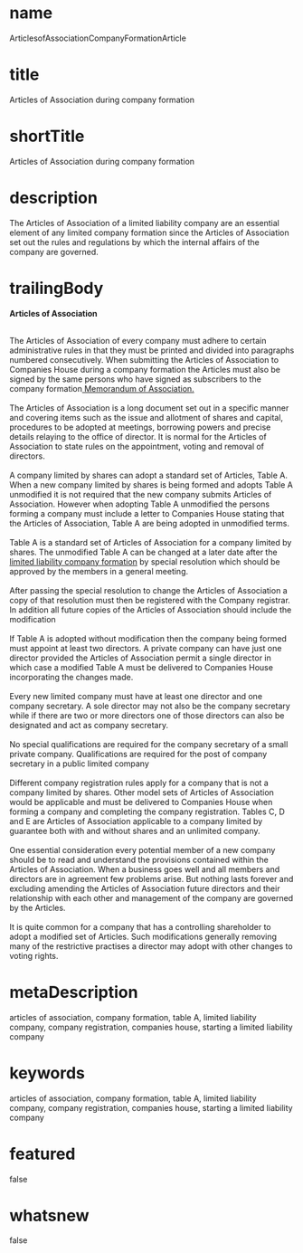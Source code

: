 # name
ArticlesofAssociationCompanyFormationArticle

# title
Articles of Association during company formation

# shortTitle
Articles of Association during company formation

# description
The Articles of Association of a limited liability company are an essential element of any limited company formation since the Articles of Association set out the rules and regulations by which the internal affairs of the company are governed.

# trailingBody
<p>
    <strong>Articles of Association</strong>
</p>
<p>
    <br>
    The Articles of Association of every company must adhere to certain administrative rules in that they must be printed and divided into paragraphs numbered consecutively. When submitting the Articles of Association to Companies House during a company formation the Articles must also be signed by the same persons who have signed as subscribers to the company formation<a href="article.html?article=MemorandumOfAssociationArticle"> Memorandum of Association.</a>
    <br>
    <br>
    The Articles of Association is a long document set out in a specific manner and covering items such as the issue and allotment of shares and capital, procedures to be adopted at meetings, borrowing powers and precise details relaying to the office of director. It is normal for the Articles of Association to state rules on the appointment, voting and removal of directors.
    <br>
    <br>
    A company limited by shares can adopt a standard set of Articles, Table A. When a new company limited by shares is being formed and adopts Table A unmodified it is not required that the new company submits Articles of Association. However when adopting Table A unmodified the persons forming a company must include a letter to Companies House stating that the Articles of Association, Table A are being adopted in unmodified terms.
    <br>
    <br>
    Table A is a standard set of Articles of Association for a company limited by shares. The unmodified Table A can be changed at a later date after the <a href="article.html?article=LimitedLiabilityCompanyFormationArticle">limited liability company formation</a> by special resolution which should be approved by the members in a general meeting.
    <br>
    <br>
    After passing the special resolution to change the Articles of Association a copy of that resolution must then be registered with the Company registrar. In addition all future copies of the Articles of Association should include the modification
    <br>
    <br>
    If Table A is adopted without modification then the company being formed must appoint at least two directors. A private company can have just one director provided the Articles of Association permit a single director in which case a modified Table A must be delivered to Companies House incorporating the changes made.
    <br>
    <br>
    Every new limited company must have at least one director and one company secretary. A sole director may not also be the company secretary while if there are two or more directors one of those directors can also be designated and act as company secretary.
    <br>
    <br>
    No special qualifications are required for the company secretary of a small private company. Qualifications are required for the post of company secretary in a public limited company
    <br>
    <br>
    Different company registration rules apply for a company that is not a company limited by shares. Other model sets of Articles of Association would be applicable and must be delivered to Companies House when forming a company and completing the company registration. Tables C, D and E are Articles of Association applicable to a company limited by guarantee both with and without shares and an unlimited company.
    <br>
    <br>
    One essential consideration every potential member of a new company should be to read and understand the provisions contained within the Articles of Association. When a business goes well and all members and directors are in agreement few problems arise. But nothing lasts forever and excluding amending the Articles of Association future directors and their relationship with each other and management of the company are governed by the Articles.
    <br>
    <br>
    It is quite common for a company that has a controlling shareholder to adopt a modified set of Articles. Such modifications generally removing many of the restrictive practises a director may adopt with other changes to voting rights.
</p>


# metaDescription
articles of association, company formation, table A, limited liability company, company registration, companies house, starting a limited liability company

# keywords
articles of association, company formation, table A, limited liability company, company registration, companies house, starting a limited liability company

# featured
false

# whatsnew
false
